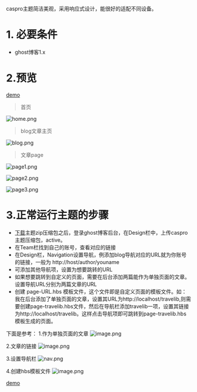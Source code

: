caspro主题简洁美观，采用响应式设计，能很好的适配不同设备。
# 1. 必要条件
- ghost博客1.x
# 2.预览
[demo](http://xinwenke.top)
> 首页

![home.png](http://upload-images.jianshu.io/upload_images/7234109-62bfe9e047dbd703.png?imageMogr2/auto-orient/strip%7CimageView2/2/w/1240)

> blog文章主页

![blog.png](http://upload-images.jianshu.io/upload_images/7234109-dd8590ca5c92f139.png?imageMogr2/auto-orient/strip%7CimageView2/2/w/1240)

> 文章page

![page1.png](http://upload-images.jianshu.io/upload_images/7234109-2a61d4057c96cade.png?imageMogr2/auto-orient/strip%7CimageView2/2/w/1240)

![page2.png](http://upload-images.jianshu.io/upload_images/7234109-426819f9b665fe14.png?imageMogr2/auto-orient/strip%7CimageView2/2/w/1240)

![page3.png](http://upload-images.jianshu.io/upload_images/7234109-d4a96bf956960fc2.png?imageMogr2/auto-orient/strip%7CimageView2/2/w/1240)


# 3.正常运行主题的步骤

- [下载](https://github.com/wenkeShi/ghost-caspro)主题zip压缩包之后，登录ghost博客后台，在Design栏中，上传caspro主题压缩包，active。
- 在Team栏找到自己的账号，查看对应的链接
- 在Design栏，Navigation设置导航，例添加blog导航对应的URL就为你账号的链接，一般为 http://host/author/youname
- 可添加其他导航项，设置为想要跳转的URL
- 如果想要跳转到自定义的页面，需要在后台添加两篇能作为单独页面的文章。设置导航URL分别为两篇文章的URL
- 创建 page-URL.hbs 模板文件，这个文件即是自定义页面的模板文件。如：我在后台添加了单独页面的文章，设置其URL为http://localhost/travelib,则需要创建page-travelib.hbs文件，然后在导航栏添加travelib一项，设置其链接为http://localhost/travelib。这样点击导航项即可跳转到page-travelib.hbs模板生成的页面。

下面是参考：
1.作为单独页面的文章
![image.png](http://upload-images.jianshu.io/upload_images/7234109-5fb536df92ffdcca.png?imageMogr2/auto-orient/strip%7CimageView2/2/w/1240)

2.文章的链接
![image.png](http://upload-images.jianshu.io/upload_images/7234109-980494dc6f2c57cf.png?imageMogr2/auto-orient/strip%7CimageView2/2/w/1240)

3.设置导航栏
![nav.png](http://upload-images.jianshu.io/upload_images/7234109-152c2af99205cf49.png?imageMogr2/auto-orient/strip%7CimageView2/2/w/1240)

4.创建hbs模板文件
![image.png](http://upload-images.jianshu.io/upload_images/7234109-e7ce50457305f4cd.png?imageMogr2/auto-orient/strip%7CimageView2/2/w/1240)



[demo](http://xinwenke.top)
